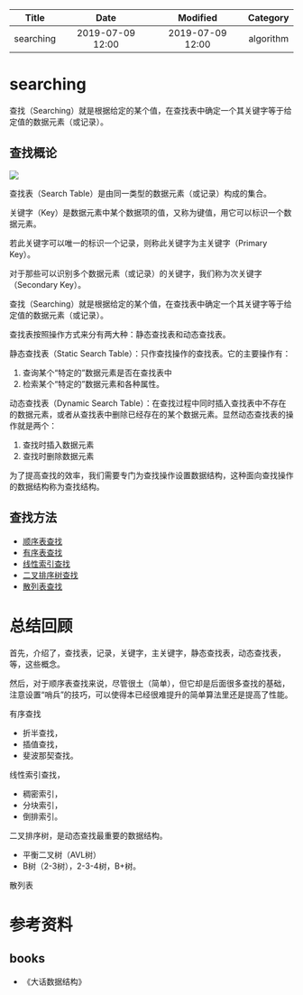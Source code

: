 
| Title                | Date             | Modified         | Category          |
|:--------------------:|:----------------:|:----------------:|:-----------------:|
| searching            | 2019-07-09 12:00 | 2019-07-09 12:00 | algorithm         |


# searching


查找（Searching）就是根据给定的某个值，在查找表中确定一个其关键字等于给定值的数据元素（或记录）。



## 查找概论




![](./images/searching_01.png)


查找表（Search Table）是由同一类型的数据元素（或记录）构成的集合。

关键字（Key）是数据元素中某个数据项的值，又称为键值，用它可以标识一个数据元素。

若此关键字可以唯一的标识一个记录，则称此关键字为主关键字（Primary Key）。

对于那些可以识别多个数据元素（或记录）的关键字，我们称为次关键字（Secondary Key）。

查找（Searching）就是根据给定的某个值，在查找表中确定一个其关键字等于给定值的数据元素（或记录）。





查找表按照操作方式来分有两大种：静态查找表和动态查找表。

静态查找表（Static Search Table）：只作查找操作的查找表。它的主要操作有：
1. 查询某个“特定的”数据元素是否在查找表中
2. 检索某个“特定的”数据元素和各种属性。

动态查找表（Dynamic Search Table）：在查找过程中同时插入查找表中不存在的数据元素，或者从查找表中删除已经存在的某个数据元素。显然动态查找表的操作就是两个：
1. 查找时插入数据元素
2. 查找时删除数据元素


为了提高查找的效率，我们需要专门为查找操作设置数据结构，这种面向查找操作的数据结构称为查找结构。




## 查找方法

- [顺序表查找](./sequential_search.md)
- [有序表查找](./sorted_search.md)
- [线性索引查找](./index_search.md)
- [二叉排序树查找](./binary_sort_tree_search.md)
- [散列表查找](./hash_search.md)





# 总结回顾


首先，介绍了，查找表，记录，关键字，主关键字，静态查找表，动态查找表，等，这些概念。

然后，对于顺序表查找来说，尽管很土（简单），但它却是后面很多查找的基础，
注意设置“哨兵”的技巧，可以使得本已经很难提升的简单算法里还是提高了性能。

有序查找
- 折半查找，
- 插值查找，
- 斐波那契查找。

线性索引查找，
- 稠密索引，
- 分块索引，
- 倒排索引。

二叉排序树，是动态查找最重要的数据结构。
- 平衡二叉树（AVL树）
- B树（2-3树），2-3-4树，B+树。



散列表



# 参考资料
## books
- 《大话数据结构》